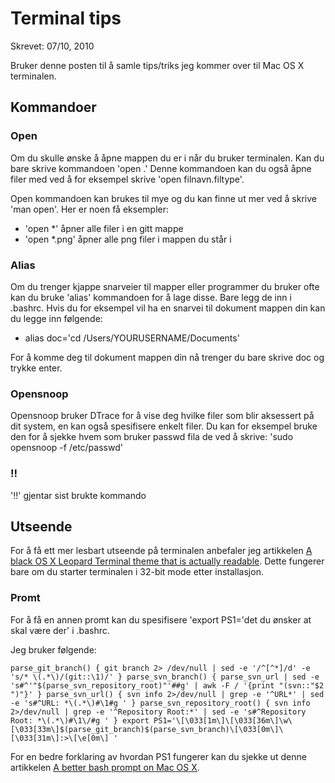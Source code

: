 # Terminal tips
Skrevet: 07/10, 2010

Bruker denne posten til å samle tips/triks jeg kommer over til Mac OS X terminalen.
<h2>Kommandoer</h2>
<h3>Open</h3>
Om du skulle ønske å åpne mappen du er i når du bruker terminalen. Kan du bare skrive kommandoen 'open .' Denne kommandoen kan du også åpne filer med ved å for eksempel skrive 'open filnavn.filtype'.

Open kommandoen kan brukes til mye og du kan finne ut mer ved å skrive 'man open'. Her er noen få eksempler:
<ul>
	<li>'open *' åpner alle filer i en gitt mappe</li>
	<li>'open *.png' åpner alle png filer i mappen du står i</li>
</ul>
<h3>Alias</h3>
Om du trenger kjappe snarveier til mapper eller programmer du bruker ofte kan du bruke 'alias' kommandoen for å lage disse. Bare legg de inn i .bashrc. Hvis du for eksempel vil ha en snarvei til dokument mappen din kan du legge inn følgende:
<div id="_mcePaste">
<ul>
	<li>alias doc='cd /Users/YOURUSERNAME/Documents'</li>
</ul>
</div>
For å komme deg til dokument mappen din nå trenger du bare skrive doc og trykke enter.
<h3>Opensnoop</h3>
Opensnoop bruker DTrace for å vise deg hvilke filer som blir aksessert på dit system, en kan også spesifisere enkelt filer. Du kan for eksempel bruke den for å sjekke hvem som bruker passwd fila de ved å skrive: 'sudo opensnoop -f /etc/passwd'
<h3>!!</h3>
'!!' gjentar sist brukte kommando
<h2>Utseende</h2>
For å få ett mer lesbart utseende på terminalen anbefaler jeg artikkelen <a href="http://blog.infinitered.com/entries/show/6">A black OS X Leopard Terminal theme that is actually readable</a>. Dette fungerer bare om du starter terminalen i 32-bit mode etter installasjon.
<h3>Promt</h3>
For å få en annen promt kan du spesifisere 'export PS1='det du ønsker at skal være der' i .bashrc.

Jeg bruker følgende:
<pre><code>parse_git_branch() { git branch 2&gt; /dev/null | sed -e '/^[^*]/d' -e 's/* \(.*\)/(git::\1)/' } parse_svn_branch() { parse_svn_url | sed -e 's#^'"$(parse_svn_repository_root)"'##g' | awk -F / '{print "(svn::"$2 ")"}' } parse_svn_url() { svn info 2&gt;/dev/null | grep -e '^URL*' | sed -e 's#^URL: *\(.*\)#\1#g ' } parse_svn_repository_root() { svn info 2&gt;/dev/null | grep -e '^Repository Root:*' | sed -e 's#^Repository Root: *\(.*\)#\1\/#g ' } export PS1='\[\033[1m\]\[\033[36m\]\w\[\033[33m\]$(parse_git_branch)$(parse_svn_branch)\[\033[0m\]\[\033[31m\]:&gt;\[\e[0m\] '</code></pre>
For en bedre forklaring av hvordan PS1 fungerer kan du sjekke ut denne artikkelen <a href="http://beckism.com/2009/02/better_bash_prompt/">A better bash prompt on Mac OS X</a>.